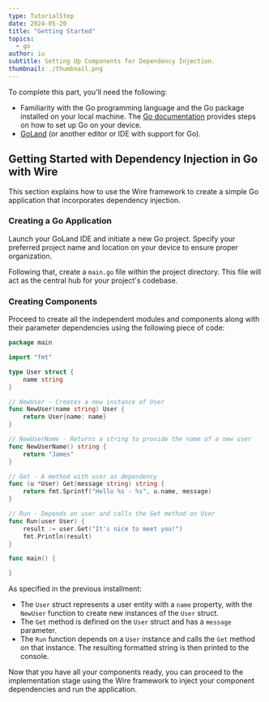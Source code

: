 ```yaml
---
type: TutorialStep
date: 2024-05-20
title: "Getting Started"
topics:
  - go
author: iu
subtitle: Setting Up Components for Dependency Injection.
thumbnail: ./thumbnail.png
---
```


To complete this part, you'll need the following:

- Familiarity with the Go programming language and the Go package installed on your local machine. The [Go documentation](https://go.dev/doc/install) provides steps on how to set up Go on your device.
- [GoLand](https://www.jetbrains.com/go/) (or another editor or IDE with support for Go).

## Getting Started with Dependency Injection in Go with Wire

This section explains how to use the Wire framework to create a simple Go application that incorporates dependency injection.

### Creating a Go Application

Launch your GoLand IDE and initiate a new Go project. Specify your preferred project name and location on your device to ensure proper organization.

Following that, create a `main.go` file within the project directory. This file will act as the central hub for your project's codebase.

### Creating Components

Proceed to create all the independent modules and components along with their parameter dependencies using the following piece of code:

```go
package main

import "fmt"

type User struct {
    name string
}

// NewUser - Creates a new instance of User
func NewUser(name string) User {
    return User{name: name}
}

// NewUserName - Returns a string to provide the name of a new user
func NewUserName() string {
    return "James"
}

// Get - A method with user as dependency
func (u *User) Get(message string) string {
    return fmt.Sprintf("Hello %s - %s", u.name, message)
}

// Run - Depends on user and calls the Get method on User
func Run(user User) {
    result := user.Get("It's nice to meet you!")
    fmt.Println(result)
}

func main() {

}
```

As specified in the previous installment:

- The `User` struct represents a user entity with a `name` property, with the `NewUser` function to create new instances of the `User` struct.
- The `Get` method is defined on the `User` struct and has a `message` parameter.
- The `Run` function depends on a `User` instance and calls the `Get` method on that instance. The resulting formatted string is then printed to the console.

Now that you have all your components ready, you can proceed to the implementation stage using the Wire framework to inject your component dependencies and run the application.
